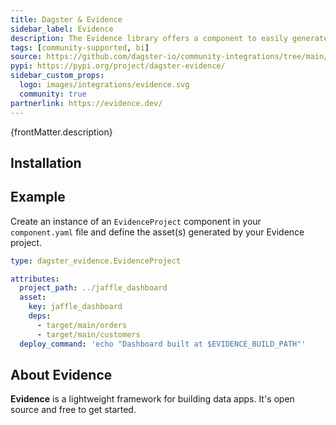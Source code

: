 ```yaml
---
title: Dagster & Evidence
sidebar_label: Evidence
description: The Evidence library offers a component to easily generate dashboards from your Evidence project.
tags: [community-supported, bi]
source: https://github.com/dagster-io/community-integrations/tree/main/libraries/dagster-evidence
pypi: https://pypi.org/project/dagster-evidence/
sidebar_custom_props:
  logo: images/integrations/evidence.svg
  community: true
partnerlink: https://evidence.dev/
---
```


<p>{frontMatter.description}</p>

## Installation

<PackageInstallInstructions packageName="dagster-evidence" />

## Example

Create an instance of an `EvidenceProject` component in your `component.yaml` file and define the asset(s) generated by your Evidence project.

```yaml
type: dagster_evidence.EvidenceProject

attributes:
  project_path: ../jaffle_dashboard
  asset:
    key: jaffle_dashboard
    deps:
      - target/main/orders
      - target/main/customers
  deploy_command: 'echo "Dashboard built at $EVIDENCE_BUILD_PATH"'
```

## About Evidence

**Evidence** is a lightweight framework for building data apps. It's open source and free to get started.
